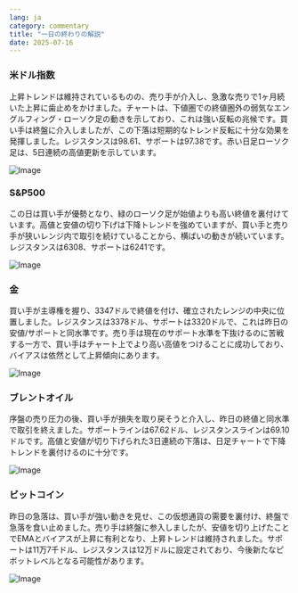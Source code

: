 ```yaml
---
lang: ja
category: commentary
title: "一日の終わりの解説"
date: 2025-07-16
---
```


### 米ドル指数

上昇トレンドは維持されているものの、売り手が介入し、急激な売りで1ヶ月続いた上昇に歯止めをかけました。チャートは、下値圏での終値圏外の弱気なエングルフィング・ローソク足の動きを示しており、これは強い反転の兆候です。買い手は終盤に介入しましたが、この下落は短期的なトレンド反転に十分な効果を発揮しました。レジスタンスは98.61、サポートは97.38です。赤い日足ローソク足は、5日連続の高値更新を示しています。

![Image](https://markleighedu.github.io/img/Jul-2025/16-Jul-2025/usdindex.jpg)

### S&P500

この日は買い手が優勢となり、緑のローソク足が始値よりも高い終値を裏付けています。高値と安値の切り下げは下降トレンドを強めていますが、買い手と売り手が狭いレンジ内で取引を続けていることから、横ばいの動きが続いています。レジスタンスは6308、サポートは6241です。

![Image](https://markleighedu.github.io/img/Jul-2025/16-Jul-2025/sp500.jpg)

### 金

買い手が主導権を握り、3347ドルで終値を付け、確立されたレンジの中央に位置しました。レジスタンスは3378ドル、サポートは3320ドルで、これは昨日の安値/サポートと同水準です。売り手は現在のサポート水準を下抜けるのに苦戦する一方で、買い手はチャート上でより高い高値をつけることに成功しており、バイアスは依然として上昇傾向にあります。

![Image](https://markleighedu.github.io/img/Jul-2025/16-Jul-2025/gold.jpg)

### ブレントオイル

序盤の売り圧力の後、買い手が損失を取り戻そうと介入し、昨日の終値と同水準で取引を終えました。サポートラインは67.62ドル、レジスタンスラインは69.10ドルです。高値と安値が切り下げられた3日連続の下落は、日足チャートで下降トレンドを裏付けるのに十分です。

![Image](https://markleighedu.github.io/img/Jul-2025/16-Jul-2025/brentoil.jpg)

### ビットコイン

昨日の急落は、買い手が強い動きを見せ、この仮想通貨の需要を裏付け、終盤で急落を食い止めました。売り手は終盤に参入しましたが、安値を切り上げたことでEMAとバイアスが上昇に有利となり、上昇トレンドは維持されました。サポートは11万7千ドル、レジスタンスは12万ドルに設定されており、今後新たなピボットレベルとなる可能性があります。

![Image](https://markleighedu.github.io/img/Jul-2025/16-Jul-2025/bitcoin.jpg)


